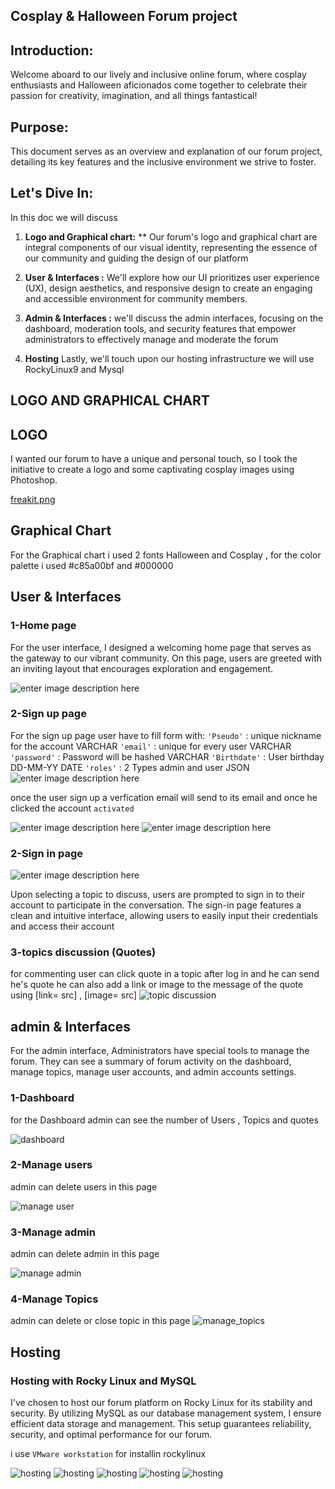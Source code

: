 
## Cosplay & Halloween Forum project 


## Introduction:

Welcome aboard to our lively and inclusive online forum, where cosplay enthusiasts and Halloween aficionados come together to celebrate their passion for creativity, imagination, and all things fantastical!


## Purpose:

This document serves as an overview and explanation of our forum project, detailing its key features and the inclusive environment we strive to foster.

## Let's Dive In:


In this doc we will discuss 





1. **Logo and Graphical chart:**  ** Our forum's logo and graphical chart are integral components of our visual identity, representing the essence of our community and guiding the design of our platform

2. **User & Interfaces :** We'll explore how our UI prioritizes user experience (UX), design aesthetics, and responsive design to create an engaging and accessible environment for community members.

3. **Admin & Interfaces :** we'll discuss the admin interfaces, focusing on the dashboard, moderation tools, and security features that empower administrators to effectively manage and moderate the forum

5. **Hosting**  Lastly, we'll touch upon our hosting infrastructure we will use RockyLinux9 and Mysql

## LOGO AND GRAPHICAL CHART

 ## LOGO 


I wanted our forum to have a unique and personal touch, so I took the initiative to create a logo and some captivating cosplay images using Photoshop.

[freakit.png](freakit.png)


## Graphical Chart 

For the Graphical chart i used  2 fonts Halloween and Cosplay , for the color palette i used #c85a00bf and #000000 

## User & Interfaces 

### 1-Home page
For the user interface, I designed a welcoming home page that serves as the gateway to our vibrant community. On this page, users are greeted with an inviting layout that encourages exploration and engagement.

![enter image description here](home.png)
### 2-Sign up page
For the sign up page user have to fill form with:
`'Pseudo'` : unique nickname for the account  VARCHAR
`'email'` : unique for every user       VARCHAR
`'password'` : Password will be hashed  VARCHAR
`'Birthdate'` : User birthday DD-MM-YY DATE
`'roles'` :  2 Types admin and user  JSON
![enter image description here](signup.png)

once the user sign up a verfication email will send  to its email and once he clicked the account `activated` 

![enter image description here](val1.png)
![enter image description here](val2.png)

### 2-Sign in page 
![enter image description here](signin.png)

Upon selecting a topic to discuss, users are prompted to sign in to their account to participate in the conversation. The sign-in page features a clean and intuitive interface, allowing users to easily input their credentials and access their account


### 3-topics discussion (Quotes)

for commenting user can click quote in a topic after log in and he can send he's quote he can also add a link or image to the message of the quote using [link= src] , [image= src]
![topic discussion](add_topic.png)

## admin & Interfaces 

For the admin interface, Administrators have special tools to manage the forum. They can see a summary of forum activity on the dashboard, manage topics, manage user accounts, and admin accounts settings.

### 1-Dashboard 
for the Dashboard admin can see the number of Users , Topics and quotes

 ![dashboard ](admin_dash.png)

### 2-Manage users 
admin can delete users in this page 

![manage user ](manage_users.png) 

### 3-Manage admin 

admin can delete admin in this page 

![manage admin](manage_admin.png) 

### 4-Manage Topics 

admin can delete or close topic in this page 
![manage_topics](manage_topics.png)

## Hosting
### Hosting with Rocky Linux and MySQL

I've chosen to host our forum platform on Rocky Linux for its stability and security. By utilizing MySQL as our database management system, I ensure efficient data storage and management. This setup guarantees reliability, security, and optimal performance for our forum.

i use `VMware workstation` for installin rockylinux 

![hosting](vm3.png)
![hosting](vm4.png)
![hosting](vm5.png)
![hosting](vm6.png)
![hosting](vm7.png)
